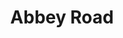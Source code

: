 ---
layout: album
title: "Abbey Road"
artist: "The Beatles"
artist_url: "/artists/the-beatles/"
year: 1969
label: "Apple Records"
artwork: "https://upload.wikimedia.org/wikipedia/en/4/42/Beatles_-_Abbey_Road.jpg"
tracks:
  side_a:
    - "Come Together"
    - "Something"
    - "Maxwell's Silver Hammer"
    - "Oh! Darling"
    - "Octopus's Garden"
    - "I Want You (She’s So Heavy)"
  side_b:
    - "Here Comes the Sun"
    - "Because"
    - "You Never Give Me Your Money"
    - "Sun King"
    - "Mean Mr. Mustard"
    - "Polythene Pam"
    - "She Came In Through the Bathroom Window"
    - "Golden Slumbers"
    - "Carry That Weight"
    - "The End"
    - "Her Majesty"
---